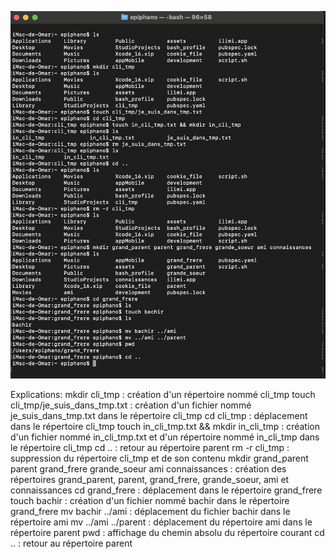 
![capture d'écran](./assets/exercice1.png)

Explications:
mkdir cli_tmp : création d'un répertoire nommé cli_tmp
touch cli_tmp/je_suis_dans_tmp.txt : création d'un fichier nommé je_suis_dans_tmp.txt dans le répertoire cli_tmp
cd cli_tmp : déplacement dans le répertoire cli_tmp
touch in_cli_tmp.txt && mkdir in_cli_tmp : création d'un fichier nommé in_cli_tmp.txt et d'un répertoire nommé in_cli_tmp dans le répertoire cli_tmp
cd .. : retour au répertoire parent
rm -r cli_tmp : suppression du répertoire cli_tmp et de son contenu
mkdir grand_parent parent grand_frere grande_soeur ami connaissances : création des répertoires grand_parent, parent, grand_frere, grande_soeur, ami et connaissances
cd grand_frere : déplacement dans le répertoire grand_frere
touch bachir : création d'un fichier nommé bachir dans le répertoire grand_frere
mv bachir ../ami : déplacement du fichier bachir dans le répertoire ami
mv ../ami ../parent : déplacement du répertoire ami dans le répertoire parent
pwd : affichage du chemin absolu du répertoire courant
cd .. : retour au répertoire parent